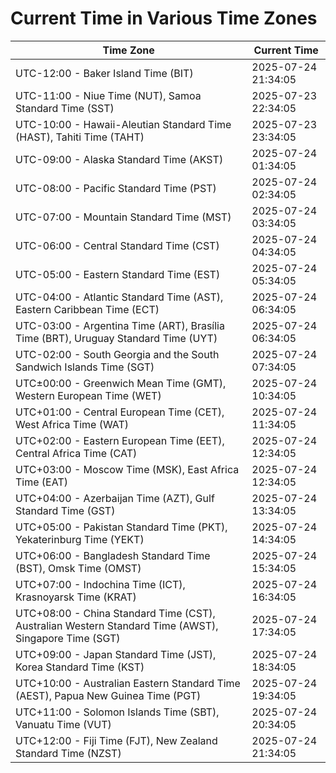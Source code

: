 # Current Time in Various Time Zones

| Time Zone | Current Time |
|-----------|--------------|
| UTC-12:00 - Baker Island Time (BIT) | 2025-07-24 21:34:05 |
| UTC-11:00 - Niue Time (NUT), Samoa Standard Time (SST) | 2025-07-23 22:34:05 |
| UTC-10:00 - Hawaii-Aleutian Standard Time (HAST), Tahiti Time (TAHT) | 2025-07-23 23:34:05 |
| UTC-09:00 - Alaska Standard Time (AKST) | 2025-07-24 01:34:05 |
| UTC-08:00 - Pacific Standard Time (PST) | 2025-07-24 02:34:05 |
| UTC-07:00 - Mountain Standard Time (MST) | 2025-07-24 03:34:05 |
| UTC-06:00 - Central Standard Time (CST) | 2025-07-24 04:34:05 |
| UTC-05:00 - Eastern Standard Time (EST) | 2025-07-24 05:34:05 |
| UTC-04:00 - Atlantic Standard Time (AST), Eastern Caribbean Time (ECT) | 2025-07-24 06:34:05 |
| UTC-03:00 - Argentina Time (ART), Brasília Time (BRT), Uruguay Standard Time (UYT) | 2025-07-24 06:34:05 |
| UTC-02:00 - South Georgia and the South Sandwich Islands Time (SGT) | 2025-07-24 07:34:05 |
| UTC±00:00 - Greenwich Mean Time (GMT), Western European Time (WET) | 2025-07-24 10:34:05 |
| UTC+01:00 - Central European Time (CET), West Africa Time (WAT) | 2025-07-24 11:34:05 |
| UTC+02:00 - Eastern European Time (EET), Central Africa Time (CAT) | 2025-07-24 12:34:05 |
| UTC+03:00 - Moscow Time (MSK), East Africa Time (EAT) | 2025-07-24 12:34:05 |
| UTC+04:00 - Azerbaijan Time (AZT), Gulf Standard Time (GST) | 2025-07-24 13:34:05 |
| UTC+05:00 - Pakistan Standard Time (PKT), Yekaterinburg Time (YEKT) | 2025-07-24 14:34:05 |
| UTC+06:00 - Bangladesh Standard Time (BST), Omsk Time (OMST) | 2025-07-24 15:34:05 |
| UTC+07:00 - Indochina Time (ICT), Krasnoyarsk Time (KRAT) | 2025-07-24 16:34:05 |
| UTC+08:00 - China Standard Time (CST), Australian Western Standard Time (AWST), Singapore Time (SGT) | 2025-07-24 17:34:05 |
| UTC+09:00 - Japan Standard Time (JST), Korea Standard Time (KST) | 2025-07-24 18:34:05 |
| UTC+10:00 - Australian Eastern Standard Time (AEST), Papua New Guinea Time (PGT) | 2025-07-24 19:34:05 |
| UTC+11:00 - Solomon Islands Time (SBT), Vanuatu Time (VUT) | 2025-07-24 20:34:05 |
| UTC+12:00 - Fiji Time (FJT), New Zealand Standard Time (NZST) | 2025-07-24 21:34:05 |
